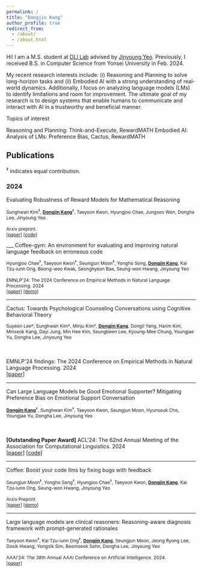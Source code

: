 ```yaml
---
permalink: /
title: "Dongjin Kang"
author_profile: true
redirect_from: 
  - /about/
  - /about.html
---
```


Hi! I am a M.S. student at [DLI Lab](https://diyonsei.notion.site/) advised by [Jinyoung Yeo](https://jinyeo.weebly.com/). Previously, I received B.S. in Computer Science from Yonsei University in Feb. 2024.

My recent research interests include: (i) Reasoning and Planning to solve long-horizon tasks and (ii) Embodied AI with a strong understanding of real-world dynamics. Additionally, I focus on analyzing language models (LMs) to identify limitations and room for improvement. The ultimate goal of my research is to design systems that enable humans to communicate and interact with AI in a trustworthy and beneficial manner.

Topics of interest

Reasoning and Planning: Think-and-Execute, RewardMATH
Embodied AI:
Analysis of LMs: Preference Bias, Cactus, RewardMATH



## Publications

<sup>‡</sup> indicates equal contribution.

### 2024

Evaluating Robustness of Reward Models for Mathematical Reasoning

<p style="font-size:12px;">
Sunghwan Kim<sup>‡</sup>, <u style="font-weight:bold;">Dongjin Kang</u><sup>‡</sup>, Taeyoon Kwon, Hyungjoo Chae, Jungsoo Won, Dongha Lee, Jinyoung Yeo
<br/><br/>
Arxiv preprint.
<br/>
<a href="https://arxiv.org/abs/2410.01729" target="_blank">[paper]</a>   <a href="https://github.com/kimsh0507/RewardMATH_official" target="_blank">[code]</a>
</p>
___
Coffee-gym: An environment for evaluating and improving natural language feedback on erroneous code

<p style="font-size:12px;">
Hyungjoo Chae<sup>‡</sup>, Taeyoon Kwon<sup>‡</sup>, Seungjun Moon<sup>‡</sup>, Yongho Song, <u style="font-weight:bold;">Dongjin Kang</u>, Kai Tzu-iunn Ong, Beong-woo Kwak, Seonghyeon Bae, Seung-won Hwang, Jinyoung Yeo
<br/><br/>
EMNLP'24: The 2024 Conference on Empirical Methods in Natural Language Processing. 2024
<br/>
<a href="https://arxiv.org/abs/2409.19715" target="_blank">[paper]</a>  <a href="https://huggingface.co/spaces/Coffee-Gym/Project-Coffee-Gym" target="_blank">[demo]</a>
</p>

___
Cactus: Towards Psychological Counseling Conversations using Cognitive Behavioral Theory

<p style="font-size:12px;">
Suyeon Lee†, Sunghwan Kim†, Minju Kim†, <u style="font-weight:bold;">Dongjin Kang</u>, Dongil Yang, Harim Kim, Minseok Kang, Dayi Jung, Min Hee Kim, Seungbeen Lee, Kyoung-Mee Chung, Youngjae Yu, Dongha Lee, Jinyoung Yeo

<br/><br/>
EMNLP'24 findings: The 2024 Conference on Empirical Methods in Natural Language Processing. 2024
<br/>
<a href="https://arxiv.org/abs/2407.03103" target="_blank">[paper]</a>
</p>

___
Can Large Language Models be Good Emotional Supporter? Mitigating Preference Bias on Emotional Support Conversation

<p style="font-size:12px;">
<u style="font-weight:bold;">Dongjin Kang</u><sup>‡</sup>, Sunghwan Kim<sup>‡</sup>, Taeyoon Kwon, Seungjun Moon, Hyunsouk Cho, Youngjae Yu, Dongha Lee, Jinyoung Yeo

<br/><br/>
**[Outstanding Paper Award]** ACL'24: The 62nd Annual Meeting of the Association for Computational Linguistics. 2024
<br/>
<a href="https://arxiv.org/abs/2402.13211" target="_blank">[paper]</a>    <a href="https://github.com/1eastar/emotionalsupport" target="_blank">[code]</a>
</p>

___
Coffee: Boost your code llms by fixing bugs with feedback

<p style="font-size:12px;">
Seungjun Moon<sup>‡</sup>, Yongho Song<sup>‡</sup>, Hyungjoo Chae<sup>‡</sup>, Taeyoon Kwon, <u style="font-weight:bold;">Dongjin Kang</u>, Kai Tzu-iunn Ong, Seung-won Hwang, Jinyoung Yeo
<br/><br/>
Arxiv Preprint
<br/>
<a href="https://arxiv.org/abs/2311.07215" target="_blank">[paper]</a>    <a href="https://kyle8581.github.io/COFFEE-DEMO" target="_blank">[demo]</a>
</p>

___
Large language models are clinical reasoners: Reasoning-aware diagnosis framework with prompt-generated rationales

<p style="font-size:12px;">
Taeyoon Kwon<sup>‡</sup>, Kai Tzu-iunn Ong<sup>‡</sup>, <u style="font-weight:bold;">Dongjin Kang</u>, Seungjun Moon, Jeong Ryong Lee, Dosik Hwang, Yongsik Sim, Beomseok Sohn, Dongha Lee, Jinyoung Yeo
<br/><br/>
AAAI'24: The 38th Annual AAAI Conference on Artificial Intelligence. 2024.
<br/>
<a href="https://arxiv.org/abs/2312.07399" target="_blank">[paper]</a>
</p>

